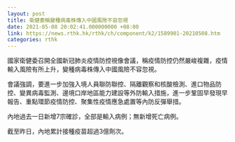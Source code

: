 ```yaml
---
layout: post
title: 衛健委稱變種病毒株傳入中國風險不容忽視
date: 2021-05-08 20:02:41.000000000 +08:00
link: https://news.rthk.hk/rthk/ch/component/k2/1589901-20210508.htm
categories: rthk
---
```


國家衛健委召開全國新冠肺炎疫情防控視像會議，稱疫情防控仍然嚴峻複雜，疫情輸入風險有所上升，變種病毒株傳入中國風險不容忽視。

會議強調，要進一步加強入境人員聯防聯控、隔離觀察和核酸檢測、進口物品防控、變異病毒監測、邊境口岸地區能力建設等外防輸入措施，進一步鞏固早發現早報告、重點環節疫情防控、聚集性疫情應急處置等內防反彈舉措。

內地過去一日新增7宗確診，全部是輸入病例；無新增死亡病例。

截至昨日，內地累計接種疫苗超過3億劑次。
